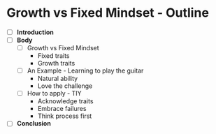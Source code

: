 # **Growth vs Fixed Mindset - Outline**

* [ ] **Introduction**
* [ ] **Body**
    * [ ] Growth vs Fixed Mindset
         * Fixed traits
         * Growth traits
    * [ ] An Example - Learning to play the guitar
         * Natural ability
         * Love the challenge
    * [ ] How to apply - TIY
         * Acknowledge traits
         * Embrace failures
         * Think process first
* [ ] **Conclusion**
